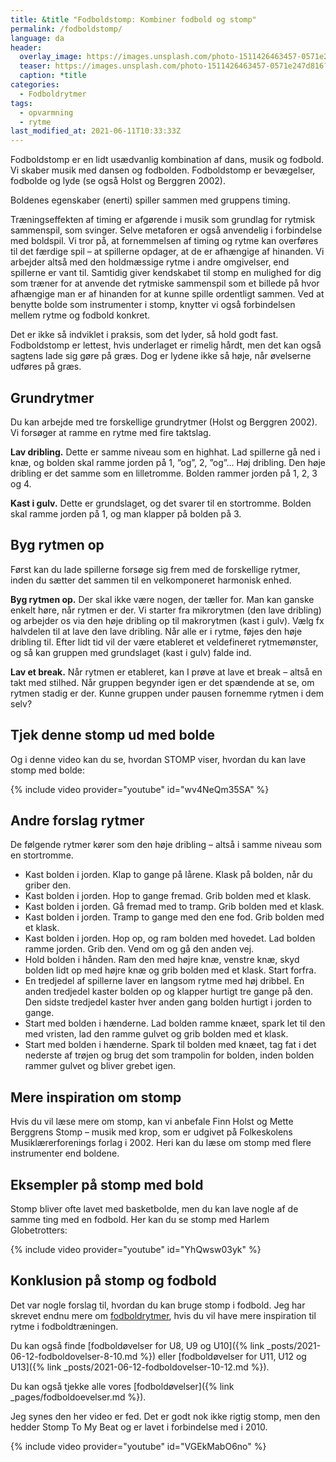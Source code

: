 ```yaml
---
title: &title "Fodboldstomp: Kombiner fodbold og stomp"
permalink: /fodboldstomp/
language: da
header:
  overlay_image: https://images.unsplash.com/photo-1511426463457-0571e247d816?ixid=MnwxMjA3fDB8MHxwaG90by1wYWdlfHx8fGVufDB8fHx8&ixlib=rb-1.2.1&auto=format&fit=crop&w=1900&q=5
  teaser: https://images.unsplash.com/photo-1511426463457-0571e247d816?ixid=MnwxMjA3fDB8MHxwaG90by1wYWdlfHx8fGVufDB8fHx8&ixlib=rb-1.2.1&auto=format&fit=crop&w=400&q=5
  caption: *title
categories:
  - Fodboldrytmer
tags:
  - opvarmning
  - rytme
last_modified_at: 2021-06-11T10:33:33Z
---
```


Fodboldstomp er en lidt usædvanlig
kombination af dans, musik og fodbold.
Vi skaber musik med dansen og
fodbolden. Fodboldstomp er bevægelser,
fodbolde og lyde (se også Holst og
Berggren 2002).

Boldenes egenskaber (enerti) spiller
sammen med gruppens timing.

Træningseffekten af timing er
afgørende i musik som grundlag for
rytmisk sammenspil, som svinger. Selve
metaforen er også anvendelig i forbindelse
med boldspil. Vi tror på, at fornemmelsen af timing og rytme kan overføres til det
færdige spil – at spillerne opdager, at de er afhængige af hinanden. Vi arbejder altså
med den holdmæssige rytme i andre omgivelser, end spillerne er vant til. Samtidig
giver kendskabet til stomp en mulighed for dig som træner for at anvende det
rytmiske sammenspil som et billede på hvor afhængige man er af hinanden for at
kunne spille ordentligt sammen. Ved at benytte bolde som instrumenter i stomp,
knytter vi også forbindelsen mellem rytme og fodbold konkret.

Det er ikke så indviklet i praksis, som det lyder, så hold godt fast.
Fodboldstomp er lettest, hvis underlaget er rimelig hårdt, men det kan også sagtens
lade sig gøre på græs. Dog er lydene ikke så høje, når øvelserne udføres på græs.

## Grundrytmer

Du kan arbejde med tre forskellige grundrytmer (Holst og Berggren 2002). Vi forsøger
at ramme en rytme med fire taktslag.

**Lav dribling.** Dette er samme niveau som en highhat. Lad spillerne gå ned i knæ, og
bolden skal ramme jorden på 1, ”og”, 2, ”og”...
Høj dribling. Den høje dribling er det samme som en lilletromme. Bolden rammer
jorden på 1, 2, 3 og 4.

**Kast i gulv.** Dette er grundslaget, og det svarer til en stortromme. Bolden skal ramme
jorden på 1, og man klapper på bolden på 3.

## Byg rytmen op

Først kan du lade spillerne forsøge sig frem med de forskellige rytmer, inden du sætter
det sammen til en velkomponeret harmonisk enhed.

**Byg rytmen op.** Der skal ikke være nogen, der tæller for. Man kan ganske enkelt høre,
når rytmen er der. Vi starter fra mikrorytmen (den lave dribling) og arbejder os via
den høje dribling op til makrorytmen (kast i gulv). Vælg fx halvdelen til at lave den
lave dribling. Når alle er i rytme, føjes den høje dribling til. Efter lidt tid vil der være
etableret et veldefineret rytmemønster, og så kan gruppen med grundslaget (kast i
gulv) falde ind.

**Lav et break.** Når rytmen er etableret, kan I prøve at lave et break – altså en takt med
stilhed. Når gruppen begynder igen er det spændende at se, om rytmen stadig er der.
Kunne gruppen under pausen fornemme rytmen i dem selv?

## Tjek denne stomp ud med bolde

Og i denne video kan du se, hvordan STOMP viser, hvordan du kan lave stomp med bolde:

{% include video provider="youtube" id="wv4NeQm35SA" %}

## Andre forslag rytmer

De følgende rytmer kører som den høje dribling – altså i samme niveau som en
stortromme.

- Kast bolden i jorden. Klap to gange på lårene. Klask på bolden, når du griber den.
- Kast bolden i jorden. Hop to gange fremad. Grib bolden med et klask.
- Kast bolden i jorden. Gå fremad med to tramp. Grib bolden med et klask.
- Kast bolden i jorden. Tramp to gange med den ene fod. Grib bolden med et klask.
- Kast bolden i jorden. Hop op, og ram bolden med hovedet. Lad bolden ramme jorden.
Grib den. Vend om og gå den anden vej.
- Hold bolden i hånden. Ram den med højre knæ, venstre knæ, skyd bolden lidt op
med højre knæ og grib bolden med et klask. Start forfra.
- En tredjedel af spillerne laver en langsom rytme med høj dribbel. En anden tredjedel
kaster bolden op og klapper hurtigt tre gange på den. Den sidste tredjedel kaster
hver anden gang bolden hurtigt i jorden to gange.
- Start med bolden i hænderne. Lad bolden ramme knæet, spark let til den med
vristen, lad den ramme gulvet og grib bolden med et klask.
- Start med bolden i hænderne. Spark til bolden med knæet, tag fat i det nederste af
trøjen og brug det som trampolin for bolden, inden bolden rammer gulvet og bliver
grebet igen.

## Mere inspiration om stomp

Hvis du vil læse mere om stomp,
kan vi anbefale Finn Holst og Mette
Berggrens Stomp – musik med krop,
som er udgivet på Folkeskolens
Musiklærerforenings forlag i 2002.
Heri kan du læse om stomp med
flere instrumenter end boldene.

## Eksempler på stomp med bold

Stomp bliver ofte lavet med basketbolde, men du kan lave nogle af de samme ting med en fodbold. Her kan du se stomp med Harlem Globetrotters:

{% include video provider="youtube" id="YhQwsw03yk" %}

## Konklusion på stomp og fodbold

Det var nogle forslag til, hvordan du kan bruge stomp i fodbold. Jeg har skrevet endnu mere om [fodboldrytmer](/fodboldrytmer/), hvis du vil have mere inspiration til rytme i fodboldtræningen.

Du kan også finde [fodboldøvelser for U8, U9 og U10]({% link _posts/2021-06-12-fodboldovelser-8-10.md %}) eller [fodboldøvelser for U11, U12 og U13]({% link _posts/2021-06-12-fodboldovelser-10-12.md %}).

Du kan også tjekke alle vores [fodboldøvelser]({% link _pages/fodboldoevelser.md %}).

Jeg synes den her video er fed. Det er godt nok ikke rigtig stomp, men den hedder Stomp To My Beat og er lavet i forbindelse med i 2010.

{% include video provider="youtube" id="VGEkMabO6no" %}
